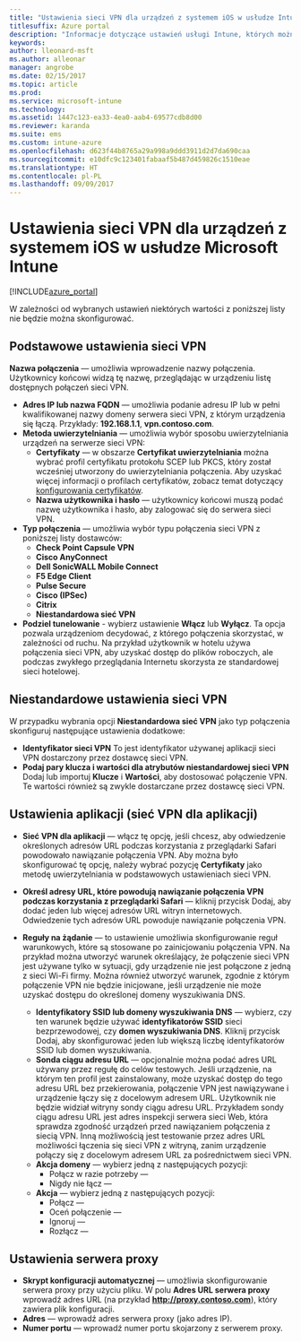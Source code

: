 ```yaml
---
title: "Ustawienia sieci VPN dla urządzeń z systemem iOS w usłudze Intune"
titlesuffix: Azure portal
description: "Informacje dotyczące ustawień usługi Intune, których można użyć do konfigurowania połączeń VPN na urządzeniach z systemem iOS."
keywords: 
author: lleonard-msft
ms.author: alleonar
manager: angrobe
ms.date: 02/15/2017
ms.topic: article
ms.prod: 
ms.service: microsoft-intune
ms.technology: 
ms.assetid: 1447c123-ea33-4ea0-aab4-69577cdb8d00
ms.reviewer: karanda
ms.suite: ems
ms.custom: intune-azure
ms.openlocfilehash: d623f44b8765a29a998a9ddd3911d2d7da690caa
ms.sourcegitcommit: e10dfc9c123401fabaaf5b487d459826c1510eae
ms.translationtype: HT
ms.contentlocale: pl-PL
ms.lasthandoff: 09/09/2017
---
```

# <a name="vpn-settings-for-ios-devices-in-microsoft-intune"></a>Ustawienia sieci VPN dla urządzeń z systemem iOS w usłudze Microsoft Intune

[!INCLUDE[azure_portal](./includes/azure_portal.md)]

W zależności od wybranych ustawień niektórych wartości z poniższej listy nie będzie można skonfigurować.

## <a name="base-vpn-settings"></a>Podstawowe ustawienia sieci VPN


**Nazwa połączenia** — umożliwia wprowadzenie nazwy połączenia. Użytkownicy końcowi widzą tę nazwę, przeglądając w urządzeniu listę dostępnych połączeń sieci VPN.
- **Adres IP lub nazwa FQDN** — umożliwia podanie adresu IP lub w pełni kwalifikowanej nazwy domeny serwera sieci VPN, z którym urządzenia się łączą. Przykłady: **192.168.1.1**, **vpn.contoso.com**.
- **Metoda uwierzytelniania** — umożliwia wybór sposobu uwierzytelniania urządzeń na serwerze sieci VPN:
    - **Certyfikaty** — w obszarze **Certyfikat uwierzytelniania** można wybrać profil certyfikatu protokołu SCEP lub PKCS, który został wcześniej utworzony do uwierzytelniania połączenia. Aby uzyskać więcej informacji o profilach certyfikatów, zobacz temat dotyczący [konfigurowania certyfikatów](certificates-configure.md).
    - **Nazwa użytkownika i hasło** — użytkownicy końcowi muszą podać nazwę użytkownika i hasło, aby zalogować się do serwera sieci VPN.
- **Typ połączenia** — umożliwia wybór typu połączenia sieci VPN z poniższej listy dostawców:
    - **Check Point Capsule VPN**
    - **Cisco AnyConnect**
    - **Dell SonicWALL Mobile Connect**
    - **F5 Edge Client**
    - **Pulse Secure**
    - **Cisco (IPSec)**
    - **Citrix**
    - **Niestandardowa sieć VPN**
- **Podziel tunelowanie** - wybierz ustawienie **Włącz** lub **Wyłącz**. Ta opcja pozwala urządzeniom decydować, z którego połączenia skorzystać, w zależności od ruchu. Na przykład użytkownik w hotelu używa połączenia sieci VPN, aby uzyskać dostęp do plików roboczych, ale podczas zwykłego przeglądania Internetu skorzysta ze standardowej sieci hotelowej.


## <a name="custom-vpn-settings"></a>Niestandardowe ustawienia sieci VPN

W przypadku wybrania opcji **Niestandardowa sieć VPN** jako typ połączenia skonfiguruj następujące ustawienia dodatkowe:

- **Identyfikator sieci VPN** To jest identyfikator używanej aplikacji sieci VPN dostarczony przez dostawcę sieci VPN.
- **Podaj pary klucza i wartości dla atrybutów niestandardowej sieci VPN** Dodaj lub importuj **Klucze** i **Wartości**, aby dostosować połączenie VPN. Te wartości również są zwykle dostarczane przez dostawcę sieci VPN.

## <a name="apps-per-app-vpn-settings"></a>Ustawienia aplikacji (sieć VPN dla aplikacji)

- **Sieć VPN dla aplikacji** — włącz tę opcję, jeśli chcesz, aby odwiedzenie określonych adresów URL podczas korzystania z przeglądarki Safari powodowało nawiązanie połączenia VPN. Aby można było skonfigurować tę opcję, należy wybrać pozycję **Certyfikaty** jako metodę uwierzytelniania w podstawowych ustawieniach sieci VPN.
- **Określ adresy URL, które powodują nawiązanie połączenia VPN podczas korzystania z przeglądarki Safari** — kliknij przycisk Dodaj, aby dodać jeden lub więcej adresów URL witryn internetowych. Odwiedzenie tych adresów URL powoduje nawiązanie połączenia VPN.

- **Reguły na żądanie** — to ustawienie umożliwia skonfigurowanie reguł warunkowych, które są stosowane po zainicjowaniu połączenia VPN. Na przykład można utworzyć warunek określający, że połączenie sieci VPN jest używane tylko w sytuacji, gdy urządzenie nie jest połączone z jedną z sieci Wi-Fi firmy. Można również utworzyć warunek, zgodnie z którym połączenie VPN nie będzie inicjowane, jeśli urządzenie nie może uzyskać dostępu do określonej domeny wyszukiwania DNS.

    - **Identyfikatory SSID lub domeny wyszukiwania DNS** — wybierz, czy ten warunek będzie używać **identyfikatorów SSID** sieci bezprzewodowej, czy **domen wyszukiwania DNS**. Kliknij przycisk Dodaj, aby skonfigurować jeden lub większą liczbę identyfikatorów SSID lub domen wyszukiwania.
    - **Sonda ciągu adresu URL** — opcjonalnie można podać adres URL używany przez regułę do celów testowych. Jeśli urządzenie, na którym ten profil jest zainstalowany, może uzyskać dostęp do tego adresu URL bez przekierowania, połączenie VPN jest nawiązywane i urządzenie łączy się z docelowym adresem URL. Użytkownik nie będzie widział witryny sondy ciągu adresu URL. Przykładem sondy ciągu adresu URL jest adres inspekcji serwera sieci Web, która sprawdza zgodność urządzeń przed nawiązaniem połączenia z siecią VPN. Inną możliwością jest testowanie przez adres URL możliwości łączenia się sieci VPN z witryną, zanim urządzenie połączy się z docelowym adresem URL za pośrednictwem sieci VPN.
    - **Akcja domeny** — wybierz jedną z następujących pozycji:
        - Połącz w razie potrzeby — 
        - Nigdy nie łącz — 
    - **Akcja** — wybierz jedną z następujących pozycji:
        - Połącz — 
        - Oceń połączenie — 
        - Ignoruj — 
        - Rozłącz — 


## <a name="proxy-settings"></a>Ustawienia serwera proxy

- **Skrypt konfiguracji automatycznej** — umożliwia skonfigurowanie serwera proxy przy użyciu pliku. W polu **Adres URL serwera proxy** wprowadź adres URL (na przykład **http://proxy.contoso.com**), który zawiera plik konfiguracji.
- **Adres** — wprowadź adres serwera proxy (jako adres IP).
- **Numer portu** — wprowadź numer portu skojarzony z serwerem proxy.